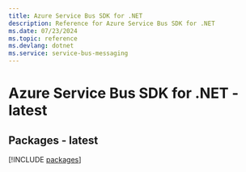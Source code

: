 ```yaml
---
title: Azure Service Bus SDK for .NET
description: Reference for Azure Service Bus SDK for .NET
ms.date: 07/23/2024
ms.topic: reference
ms.devlang: dotnet
ms.service: service-bus-messaging
---
```

# Azure Service Bus SDK for .NET - latest
## Packages - latest
[!INCLUDE [packages](service-bus-index.md)]